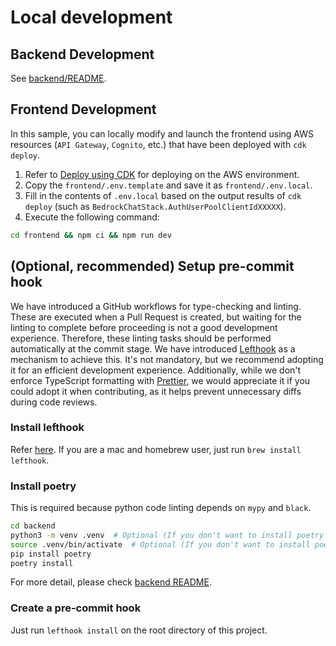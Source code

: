 # Local development

## Backend Development

See [backend/README](../backend/README.md).

## Frontend Development

In this sample, you can locally modify and launch the frontend using AWS resources (`API Gateway`, `Cognito`, etc.) that have been deployed with `cdk deploy`.

1. Refer to [Deploy using CDK](../README.md#deploy-using-cdk) for deploying on the AWS environment.
2. Copy the `frontend/.env.template` and save it as `frontend/.env.local`.
3. Fill in the contents of `.env.local` based on the output results of `cdk deploy` (such as `BedrockChatStack.AuthUserPoolClientIdXXXXX`).
4. Execute the following command:

```zsh
cd frontend && npm ci && npm run dev
```

## (Optional, recommended) Setup pre-commit hook

We have introduced a GitHub workflows for type-checking and linting. These are executed when a Pull Request is created, but waiting for the linting to complete before proceeding is not a good development experience. Therefore, these linting tasks should be performed automatically at the commit stage. We have introduced [Lefthook](https://github.com/evilmartians/lefthook?tab=readme-ov-file#install) as a mechanism to achieve this. It's not mandatory, but we recommend adopting it for an efficient development experience. Additionally, while we don't enforce TypeScript formatting with [Prettier](https://prettier.io/), we would appreciate it if you could adopt it when contributing, as it helps prevent unnecessary diffs during code reviews.

### Install lefthook

Refer [here](https://github.com/evilmartians/lefthook#install). If you are a mac and homebrew user, just run `brew install lefthook`.

### Install poetry

This is required because python code linting depends on `mypy` and `black`.

```sh
cd backend
python3 -m venv .venv  # Optional (If you don't want to install poetry on your env)
source .venv/bin/activate  # Optional (If you don't want to install poetry on your env)
pip install poetry
poetry install
```

For more detail, please check [backend README](../backend/README.md).

### Create a pre-commit hook

Just run `lefthook install` on the root directory of this project.
